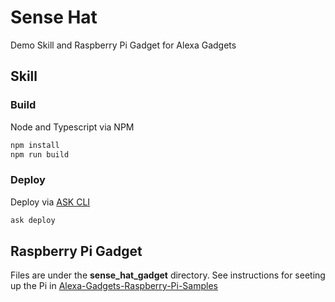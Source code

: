 # Sense Hat
Demo Skill and Raspberry Pi Gadget for Alexa Gadgets

## Skill

### Build
Node and Typescript via NPM
```bash
npm install
npm run build
```

### Deploy
Deploy via [ASK CLI](https://developer.amazon.com/en-US/docs/alexa/smapi/quick-start-alexa-skills-kit-command-line-interface.html)
```bash
ask deploy
```

## Raspberry Pi Gadget
Files are under the **sense_hat_gadget** directory. See instructions for seeting up the Pi in [Alexa-Gadgets-Raspberry-Pi-Samples](https://github.com/alexa/Alexa-Gadgets-Raspberry-Pi-Samples)
